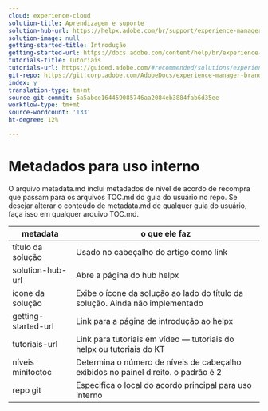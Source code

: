 ```yaml
---
cloud: experience-cloud
solution-title: Aprendizagem e suporte
solution-hub-url: https://helpx.adobe.com/br/support/experience-manager.html
solution-image: null
getting-started-title: Introdução
getting-started-url: https://docs.adobe.com/content/help/br/experience-manager-brand-portal/using/home.html
tutorials-title: Tutoriais
tutorials-url: https://guided.adobe.com/#recommended/solutions/experience-manager
git-repo: https://git.corp.adobe.com/AdobeDocs/experience-manager-brand-portal.pt-BR
index: y
translation-type: tm+mt
source-git-commit: 5a5abee164459085746aa2084eb3884fab6d35ee
workflow-type: tm+mt
source-wordcount: '133'
ht-degree: 12%

---
```



# Metadados para uso interno

O arquivo metadata.md inclui metadados de nível de acordo de recompra que passam para os arquivos TOC.md do guia do usuário no repo. Se desejar alterar o conteúdo de metadata.md de qualquer guia do usuário, faça isso em qualquer arquivo TOC.md.

| metadata | o que ele faz |
|--- |--- |
| título da solução | Usado no cabeçalho do artigo como link |
| solution-hub-url | Abre a página do hub helpx |
| ícone da solução | Exibe o ícone da solução ao lado do título da solução. Ainda não implementado |
| getting-started-url | Link para a página de introdução ao helpx |
| tutoriais-url | Link para tutoriais em vídeo — tutoriais do helpx ou tutoriais do KT |
| níveis minitoctoc | Determina o número de níveis de cabeçalho exibidos no painel direito. o padrão é 2 |
| repo git | Especifica o local do acordo principal para uso interno |
